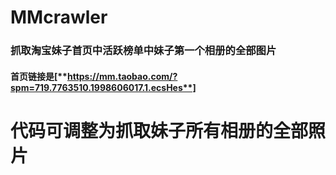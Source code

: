 # MMcrawler
### 抓取淘宝妹子首页中活跃榜单中妹子第一个相册的全部图片
#### 首页链接是[**https://mm.taobao.com/?spm=719.7763510.1998606017.1.ecsHes**]
# 代码可调整为抓取妹子所有相册的全部照片 